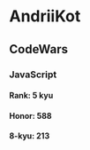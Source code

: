 # AndriiKot
## CodeWars
### JavaScript
  
####  Rank:		  5 kyu	 
####  Honor:		  588
####  8-kyu:       	  213


